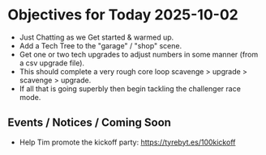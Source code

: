 # Objectives for Today 2025-10-02

- Just Chatting as we Get started & warmed up.
- Add a Tech Tree to the "garage" / "shop" scene.
- Get one or two tech upgrades to adjust numbers in some manner (from a csv upgrade file).
- This should complete a very rough core loop scavenge > upgrade > scavenge > upgrade.
- If all that is going superbly then begin tackling the challenger race mode.
      
## Events / Notices / Coming Soon

- Help Tim promote the kickoff party: https://tyrebyt.es/100kickoff
